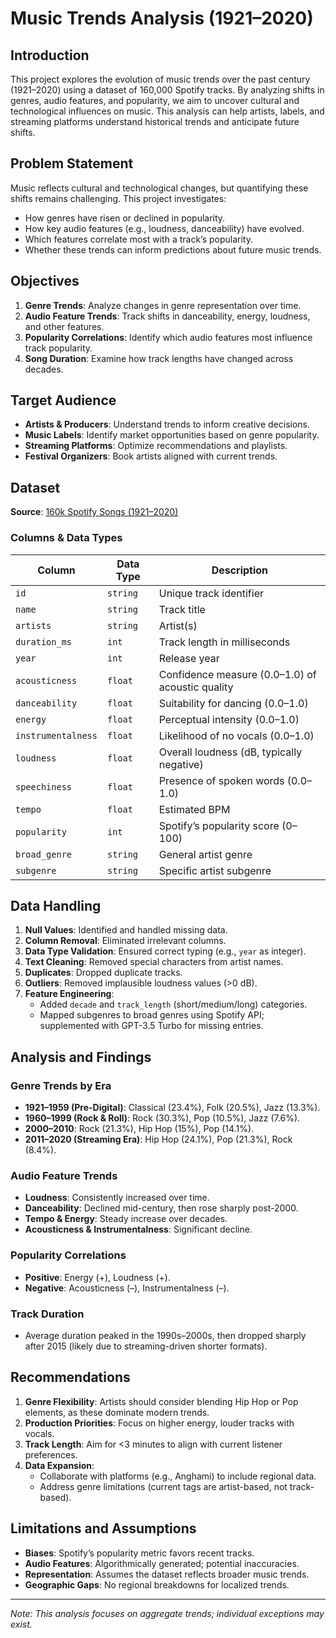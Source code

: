 # Music Trends Analysis (1921–2020)

## Introduction  
This project explores the evolution of music trends over the past century (1921–2020) using a dataset of 160,000 Spotify tracks. By analyzing shifts in genres, audio features, and popularity, we aim to uncover cultural and technological influences on music. This analysis can help artists, labels, and streaming platforms understand historical trends and anticipate future shifts.

## Problem Statement  
Music reflects cultural and technological changes, but quantifying these shifts remains challenging. This project investigates:  
- How genres have risen or declined in popularity.  
- How key audio features (e.g., loudness, danceability) have evolved.  
- Which features correlate most with a track’s popularity.  
- Whether these trends can inform predictions about future music trends.  

## Objectives  
1. **Genre Trends**: Analyze changes in genre representation over time.  
2. **Audio Feature Trends**: Track shifts in danceability, energy, loudness, and other features.  
3. **Popularity Correlations**: Identify which audio features most influence track popularity.  
4. **Song Duration**: Examine how track lengths have changed across decades.  

## Target Audience  
- **Artists & Producers**: Understand trends to inform creative decisions.  
- **Music Labels**: Identify market opportunities based on genre popularity.  
- **Streaming Platforms**: Optimize recommendations and playlists.  
- **Festival Organizers**: Book artists aligned with current trends.  

## Dataset  
**Source**: [160k Spotify Songs (1921–2020)](https://www.kaggle.com/datasets/fcpercival/160k-spotify-songs-sorted)  

### Columns & Data Types  
| Column | Data Type | Description |  
|--------|-----------|-------------|  
| `id` | `string` | Unique track identifier |  
| `name` | `string` | Track title |  
| `artists` | `string` | Artist(s) |  
| `duration_ms` | `int` | Track length in milliseconds |  
| `year` | `int` | Release year |  
| `acousticness` | `float` | Confidence measure (0.0–1.0) of acoustic quality |  
| `danceability` | `float` | Suitability for dancing (0.0–1.0) |  
| `energy` | `float` | Perceptual intensity (0.0–1.0) |  
| `instrumentalness` | `float` | Likelihood of no vocals (0.0–1.0) |  
| `loudness` | `float` | Overall loudness (dB, typically negative) |  
| `speechiness` | `float` | Presence of spoken words (0.0–1.0) |  
| `tempo` | `float` | Estimated BPM |  
| `popularity` | `int` | Spotify’s popularity score (0–100) |  
| `broad_genre` | `string` | General artist genre |  
| `subgenre` | `string` | Specific artist subgenre |  

## Data Handling  
1. **Null Values**: Identified and handled missing data.  
2. **Column Removal**: Eliminated irrelevant columns.  
3. **Data Type Validation**: Ensured correct typing (e.g., `year` as integer).  
4. **Text Cleaning**: Removed special characters from artist names.  
5. **Duplicates**: Dropped duplicate tracks.  
6. **Outliers**: Removed implausible loudness values (>0 dB).  
7. **Feature Engineering**:  
   - Added `decade` and `track_length` (short/medium/long) categories.  
   - Mapped subgenres to broad genres using Spotify API; supplemented with GPT-3.5 Turbo for missing entries.  

## Analysis and Findings  
### Genre Trends by Era  
- **1921–1959 (Pre-Digital)**: Classical (23.4%), Folk (20.5%), Jazz (13.3%).  
- **1960–1999 (Rock & Roll)**: Rock (30.3%), Pop (10.5%), Jazz (7.6%).  
- **2000–2010**: Rock (21.3%), Hip Hop (15%), Pop (14.1%).  
- **2011–2020 (Streaming Era)**: Hip Hop (24.1%), Pop (21.3%), Rock (8.4%).  

### Audio Feature Trends  
- **Loudness**: Consistently increased over time.  
- **Danceability**: Declined mid-century, then rose sharply post-2000.  
- **Tempo & Energy**: Steady increase over decades.  
- **Acousticness & Instrumentalness**: Significant decline.  

### Popularity Correlations  
- **Positive**: Energy (+), Loudness (+).  
- **Negative**: Acousticness (–), Instrumentalness (–).  

### Track Duration  
- Average duration peaked in the 1990s–2000s, then dropped sharply after 2015 (likely due to streaming-driven shorter formats).  

## Recommendations  
1. **Genre Flexibility**: Artists should consider blending Hip Hop or Pop elements, as these dominate modern trends.  
2. **Production Priorities**: Focus on higher energy, louder tracks with vocals.  
3. **Track Length**: Aim for <3 minutes to align with current listener preferences.  
4. **Data Expansion**:  
   - Collaborate with platforms (e.g., Anghami) to include regional data.  
   - Address genre limitations (current tags are artist-based, not track-based).  

## Limitations and Assumptions  
- **Biases**: Spotify’s popularity metric favors recent tracks.  
- **Audio Features**: Algorithmically generated; potential inaccuracies.  
- **Representation**: Assumes the dataset reflects broader music trends.  
- **Geographic Gaps**: No regional breakdowns for localized trends.  

---  
*Note: This analysis focuses on aggregate trends; individual exceptions may exist.*  